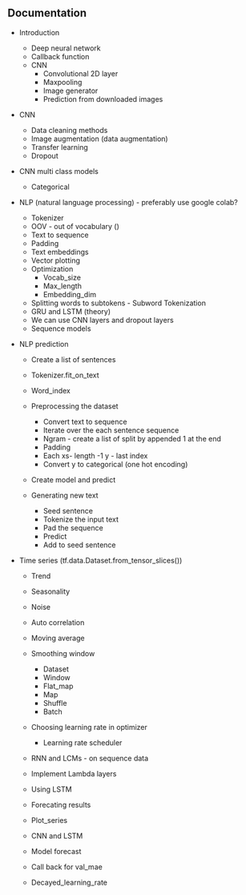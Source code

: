 ## Documentation


- Introduction
    - Deep neural network
    - Callback function
    -  CNN
        - Convolutional 2D layer
        - Maxpooling
        - Image generator 
        - Prediction from downloaded images 
- CNN
    - Data cleaning methods 
    - Image augmentation (data augmentation)
    - Transfer learning
    - Dropout
- CNN multi class models
    - Categorical 



- NLP (natural language processing) - preferably use google colab?
    - Tokenizer
    - OOV - out of vocabulary ()
    - Text to sequence
    - Padding
    - Text embeddings
    - Vector plotting
    - Optimization
        - Vocab_size
        - Max_length
        - Embedding_dim
    - Splitting words to subtokens - Subword Tokenization
    - GRU and LSTM (theory)
    - We can use CNN layers and dropout layers 
    - Sequence models
- NLP prediction
    - Create a list of sentences
    - Tokenizer.fit_on_text
    - Word_index
    - Preprocessing the dataset
        - Convert text to sequence
        - Iterate over the each sentence sequence 
        - Ngram - create a list of split by appended 1 at the end 
        - Padding
        - Each xs- length -1 y - last index
        - Convert y to categorical (one hot encoding)
            
    - Create model and predict
    - Generating new text
        - Seed sentence 
        - Tokenize the input text
        - Pad the sequence
        - Predict
        - Add to seed sentence
    




- Time series (tf.data.Dataset.from_tensor_slices())
	- Trend 
	- Seasonality
	- Noise 
	- Auto correlation 
	- Moving average
	- Smoothing window
		- Dataset
		- Window
		- Flat_map
		- Map
		- Shuffle
		- Batch
	- Choosing learning rate in optimizer
		- Learning rate scheduler
	- RNN and LCMs - on sequence data
	- Implement Lambda layers
	- Using LSTM
	- Forecating results 
	
	- Plot_series
	- CNN and LSTM
	- Model forecast
	- Call back for val_mae
	- Decayed_learning_rate

